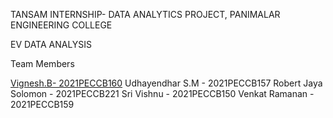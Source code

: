 TANSAM INTERNSHIP- DATA ANALYTICS PROJECT, PANIMALAR ENGINEERING COLLEGE

EV DATA ANALYSIS

Team Members

[Vignesh.B- 2021PECCB160](https://github.com/VigneshVishal22)
Udhayendhar S.M - 2021PECCB157
Robert Jaya Solomon - 2021PECCB221
Sri Vishnu - 2021PECCB150
Venkat Ramanan - 2021PECCB159
